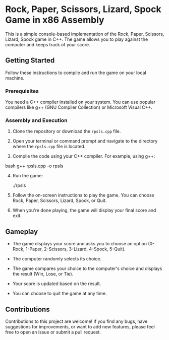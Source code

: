 # Rock, Paper, Scissors, Lizard, Spock Game in x86 Assembly

This is a simple console-based implementation of the Rock, Paper, Scissors, Lizard, Spock game in C++. The game allows you to play against the computer and keeps track of your score.

## Getting Started

Follow these instructions to compile and run the game on your local machine.

### Prerequisites

You need a C++ compiler installed on your system. You can use popular compilers like g++ (GNU Compiler Collection) or Microsoft Visual C++.

### Assembly and Execution

1. Clone the repository or download the `rpsls.cpp` file.

2. Open your terminal or command prompt and navigate to the directory where the `rpsls.cpp` file is located.

3. Compile the code using your C++ compiler. For example, using g++:

  bash g++ rpsls.cpp -o rpsls

4. Run the game:

   ./rpsls

5. Follow the on-screen instructions to play the game. You can choose Rock, Paper, Scissors, Lizard, Spock, or Quit.

6. When you're done playing, the game will display your final score and exit.

## Gameplay

* The game displays your score and asks you to choose an option (0-Rock, 1-Paper, 2-Scissors, 3-Lizard, 4-Spock, 5-Quit).

* The computer randomly selects its choice.

* The game compares your choice to the computer's choice and displays the result (Win, Lose, or Tie).

* Your score is updated based on the result.

* You can choose to quit the game at any time.

## Contributions

Contributions to this project are welcome! If you find any bugs, have suggestions for improvements, or want to add new features, please feel free to open an issue or submit a pull request.
